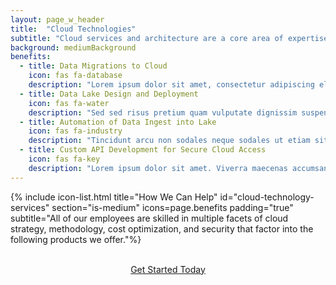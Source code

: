 ```yaml
---
layout: page_w_header
title:  "Cloud Technologies"
subtitle: "Cloud services and architecture are a core area of expertise for Ocelot."
background: mediumBackground
benefits:
  - title: Data Migrations to Cloud
    icon: fas fa-database
    description: "Lorem ipsum dolor sit amet, consectetur adipiscing elit, sed do eiusmod tempor incididunt ut labore et dolore magna aliqua. Lectus proin nibh nisl condimentum id venenatis a. Orci ac auctor augue mauris augue neque gravida."
  - title: Data Lake Design and Deployment
    icon: fas fa-water
    description: "Sed sed risus pretium quam vulputate dignissim suspendisse. Enim praesent elementum facilisis leo vel fringilla est ullamcorper.  Eget velit aliquet sagittis id consectetur purus ut."
  - title: Automation of Data Ingest into Lake
    icon: fas fa-industry
    description: "Tincidunt arcu non sodales neque sodales ut etiam sit amet. Quisque sagittis purus sit amet volutpat consequat mauris nunc congue. Et tortor consequat id porta."
  - title: Custom API Development for Secure Cloud Access
    icon: fas fa-key
    description: "Lorem ipsum dolor sit amet. Viverra maecenas accumsan lacus vel facilisis volutpat est. Pellentesque nec nam aliquam sem et. Turpis egestas integer eget aliquet nibh praesent tristique magna."
---
```



{% include icon-list.html title="How We Can Help" id="cloud-technology-services" section="is-medium" icons=page.benefits padding="true" subtitle="All of our employees are skilled in multiple facets of cloud strategy, methodology, cost optimization, and security that factor into the following products we offer."%}

<br/>
<div class="columns is-centered">  
  <div class="column is-half" style="text-align:center">
    <a href="/#contact" class="button is-primary is-outlined">Get Started Today</a>
  </div>
</div>
    

<!-- <div class="columns is-centered icon-section--with-padding">
    <div class=""></div>
    <div class="column is-two-thirds">
        <div class="subtitle subtitle__spacing-medium" style="text-align: center;">
            Whether your company is wanting to leverage a cloud environment for the first time, expand an existing deployment, or modernize the flow between on premise and cloud systems, we have engineers that have successfully done it all.  Depending on the needs of the client, we can fine tune deliverables and deployments to suit nearly any cloud architecture need.
        </div>
    </div>
</div> -->